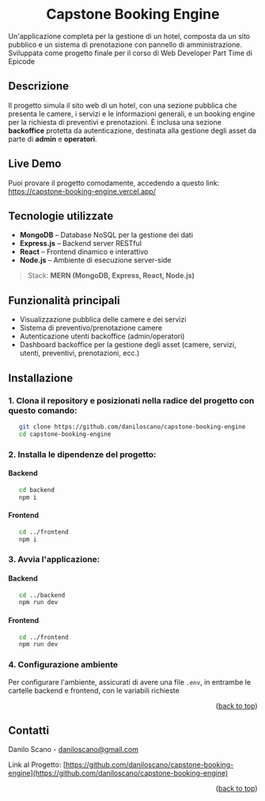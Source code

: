 <br />
<div align="center">
  <h1 align="center">Capstone Booking Engine</h1>
</div>

Un'applicazione completa per la gestione di un hotel, composta da un sito pubblico e un sistema di prenotazione con pannello di amministrazione.
Sviluppata come progetto finale per il corso di Web Developer Part Time di Epicode

## Descrizione

Il progetto simula il sito web di un hotel, con una sezione pubblica che presenta le camere, i servizi e le informazioni generali, e un booking engine per la richiesta di preventivi e prenotazioni. È inclusa una sezione **backoffice** protetta da autenticazione, destinata alla gestione degli asset da parte di **admin** e **operatori**.

## Live Demo

Puoi provare il progetto comodamente, accedendo a questo link: https://capstone-booking-engine.vercel.app/

## Tecnologie utilizzate

- **MongoDB** – Database NoSQL per la gestione dei dati
- **Express.js** – Backend server RESTful
- **React** – Frontend dinamico e interattivo
- **Node.js** – Ambiente di esecuzione server-side

> Stack: **MERN (MongoDB, Express, React, Node.js)**

## Funzionalità principali

- Visualizzazione pubblica delle camere e dei servizi
- Sistema di preventivo/prenotazione camere
- Autenticazione utenti backoffice (admin/operatori)
- Dashboard backoffice per la gestione degli asset (camere, servizi, utenti, preventivi, prenotazioni, ecc.)

## Installazione

### 1. Clona il repository e posizionati nella radice del progetto con questo comando:

```bash
   git clone https://github.com/daniloscano/capstone-booking-engine
   cd capstone-booking-engine
```

### 2. Installa le dipendenze del progetto:

#### Backend

```bash
   cd backend
   npm i
```

#### Frontend

```bash
   cd ../frontend
   npm i
```

### 3. Avvia l'applicazione:

#### Backend

```bash
   cd ../backend
   npm run dev
```

#### Frontend

```bash
   cd ../frontend
   npm run dev
```

### 4. Configurazione ambiente

Per configurare l'ambiente, assicurati di avere una file `.env`, in entrambe le cartelle backend e frontend, con le variabili richieste

<p align="right">(<a href="#readme-top">back to top</a>)</p>

## Contatti

Danilo Scano - daniloscano@gmail.com

Link al Progetto: [https://github.com/daniloscano/capstone-booking-engine](https://github.com/daniloscano/capstone-booking-engine)

<p align="right">(<a href="#readme-top">back to top</a>)</p>
